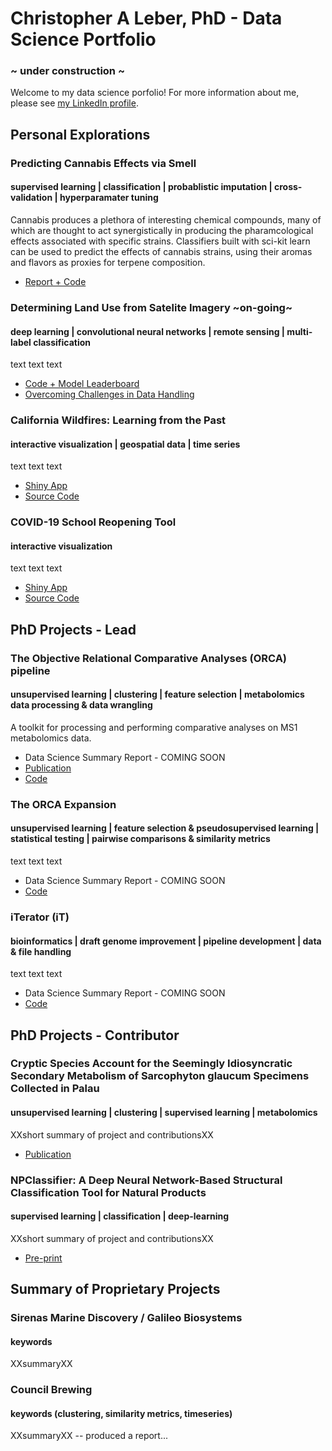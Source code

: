# Christopher A Leber, PhD - Data Science Portfolio
### ~ under construction ~
Welcome to my data science porfolio! For more information about me, please see [my LinkedIn profile](https://www.linkedin.com/in/christopheraleber/ "Christopher A Leber's LinkedIn profile").

## Personal Explorations

### Predicting Cannabis Effects via Smell
#### supervised learning | classification | probablistic imputation | cross-validation | hyperparamater tuning 
Cannabis produces a plethora of interesting chemical compounds, many of which are thought to act synergistically in producing the pharamcological effects associated with specific strains. Classifiers built with sci-kit learn can be used to predict the effects of cannabis strains, using their aromas and flavors as proxies for terpene composition.

- [Report + Code](https://github.com/c-leber/Predicting-Cannabis-Effects-via-Smell/blob/main/Code_and_Report.ipynb)

### Determining Land Use from Satelite Imagery ~on-going~
#### deep learning | convolutional neural networks | remote sensing | multi-label classification
text text text

- [Code + Model Leaderboard]()
- [Overcoming Challenges in Data Handling]()

### California Wildfires: Learning from the Past
#### interactive visualization | geospatial data | time series 
text text text

- [Shiny App](https://c-leber.shinyapps.io/ca_wildfire_viz)
- [Source Code]()

### COVID-19 School Reopening Tool
#### interactive visualization 
text text text

- [Shiny App](https://c-leber.shinyapps.io/covid19_school_reopening)
- [Source Code]()

## PhD Projects - Lead

### The Objective Relational Comparative Analyses (ORCA) pipeline
#### unsupervised learning | clustering | feature selection | metabolomics data processing & data wrangling
A toolkit for processing and performing comparative analyses on MS1 metabolomics data.

- Data Science Summary Report - COMING SOON
- [Publication](https://pubmed.ncbi.nlm.nih.gov/33066480/ "Leber et al 2020")
- [Code](https://github.com/c-leber/ORCA "ORCA repo")

### The ORCA Expansion
#### unsupervised learning | feature selection & pseudosupervised learning | statistical testing | pairwise comparisons & similarity metrics
text text text

- Data Science Summary Report - COMING SOON
- [Code](https://github.com/c-leber/ORCA/tree/Mb_MS_expansion "ORCA repo - Expansion")

### iTerator (iT)
#### bioinformatics | draft genome improvement | pipeline development | data & file handling
text text text

- Data Science Summary Report - COMING SOON
- [Code](https://github.com/c-leber/iTerator "iTerator repo")


## PhD Projects - Contributor

### Cryptic Species Account for the Seemingly Idiosyncratic Secondary Metabolism of Sarcophyton glaucum Specimens Collected in Palau
#### unsupervised learning | clustering | supervised learning | metabolomics
XXshort summary of project and contributionsXX

- [Publication](https://pubs.acs.org/doi/abs/10.1021/acs.jnatprod.9b01128?casa_token=K7cL2DPrIvwAAAAA:6qoozeZLoiMZZUiN04AOhPmMeIbN6hpfO4yallyBXKuAsdRB9bmwydqFGjRhcznkWnMnqFEvESvEvyw "Cryptic Species Account for the Seemingly Idiosyncratic Secondary Metabolism of Sarcophyton glaucum Specimens Collected in Palau")

### NPClassifier: A Deep Neural Network-Based Structural Classification Tool for Natural Products
#### supervised learning | classification | deep-learning
XXshort summary of project and contributionsXX

- [Pre-print](https://chemrxiv.org/articles/preprint/NPClassifier_A_Deep_Neural_Network-Based_Structural_Classification_Tool_for_Natural_Products/12885494/1 "NPClassifier: A Deep Neural Network-Based Structural Classification Tool for Natural Products")

## Summary of Proprietary Projects

### Sirenas Marine Discovery / Galileo Biosystems
#### keywords
XXsummaryXX

### Council Brewing
#### keywords (clustering, similarity metrics, timeseries)
XXsummaryXX -- produced a report...

